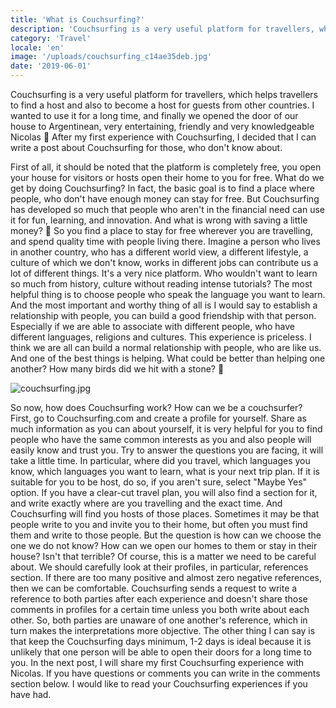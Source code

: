 ```yaml
---
title: 'What is Couchsurfing?'
description: 'Couchsurfing is a very useful platform for travellers, which helps travellers to find a host and also to become a host for guests from other countries'
category: 'Travel'
locale: 'en'
image: '/uploads/couchsurfing_c14ae35deb.jpg'
date: '2019-06-01'
---
```


Couchsurfing is a very useful platform for travellers, which helps travellers to find a host and also to become a host for guests from other countries. I wanted to use it for a long time, and finally we opened the door of our house to Argentinean, very entertaining, friendly and very knowledgeable Nicolas 🙂 After my first experience with Couchsurfing, I decided that I can write a post about Couchsurfing for those, who don't know about.

First of all, it should be noted that the platform is completely free, you open your house for visitors or hosts open their home to you for free. What do we get by doing Couchsurfing? In fact, the basic goal is to find a place where people, who don't have enough money can stay for free. But Couchsurfing has developed so much that people who aren't in the financial need can use it for fun, learning, and innovation. And what is wrong with saving a little money? 🙂 So you find a place to stay for free wherever you are travelling, and spend quality time with people living there. Imagine a person who lives in another country, who has a different world view, a different lifestyle, a culture of which we don't know, works in different jobs can contribute us a lot of different things. It's a very nice platform. Who wouldn't want to learn so much from history, culture without reading intense tutorials? The most helpful thing is to choose people who speak the language you want to learn. And the most important and worthy thing of all is I would say to establish a relationship with people, you can build a good friendship with that person. Especially if we are able to associate with different people, who have different languages, religions and cultures. This experience is priceless. I think we are all can build a normal relationship with people, who are like us. And one of the best things is helping. What could be better than helping one another? How many birds did we hit with a stone? 🙂

![couchsurfing.jpg](/uploads/couchsurfing_c14ae35deb.jpg)

So now, how does Couchsurfing work? How can we be a couchsurfer? First, go to Couchsurfing.com and create a profile for yourself. Share as much information as you can about yourself, it is very helpful for you to find people who have the same common interests as you and also people will easily know and trust you. Try to answer the questions you are facing, it will take a little time. In particular, where did you travel, which languages ​​you know, which languages ​​you want to learn, what is your next trip plan. If it is suitable for you to be host, do so, if you aren't sure, select "Maybe Yes" option. If you have a clear-cut travel plan, you will also find a section for it, and write exactly where are you travelling and the exact time. And Couchsurfing will find you hosts of those places. Sometimes it may be that people write to you and invite you to their home, but often you must find them and write to those people. But the question is how can we choose the one we do not know? How can we open our homes to them or stay in their house? Isn't that terrible? Of course, this is a matter we need to be careful about. We should carefully look at their profiles, in particular, references section. If there are too many positive and almost zero negative references, then we can be comfortable. Couchsurfing sends a request to write a reference to both parties after each experience and doesn't share those comments in profiles for a certain time unless you both write about each other. So, both parties are unaware of one another's reference, which in turn makes the interpretations more objective. The other thing I can say is that keep the Couchsurfing days minimum, 1-2 days is ideal because it is unlikely that one person will be able to open their doors for a long time to you. In the next post, I will share my first Couchsurfing experience with Nicolas. If you have questions or comments you can write in the comments section below.  I would like to read your Couchsurfing experiences if you have had.
